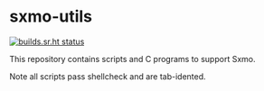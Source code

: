 # sxmo-utils

[![builds.sr.ht status](https://builds.sr.ht/~mil/sxmo-utils/.build.yml.svg)](https://builds.sr.ht/~mil/sxmo-utils/.build.yml?)

This repository contains scripts and C programs to support Sxmo.

Note all scripts pass shellcheck and are tab-idented.
